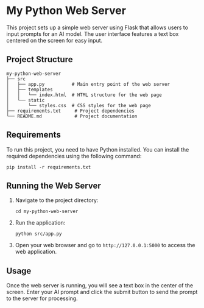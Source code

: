 # My Python Web Server

This project sets up a simple web server using Flask that allows users to input prompts for an AI model. The user interface features a text box centered on the screen for easy input.

## Project Structure

```
my-python-web-server
├── src
│   ├── app.py          # Main entry point of the web server
│   ├── templates
│   │   └── index.html  # HTML structure for the web page
│   └── static
│       └── styles.css  # CSS styles for the web page
├── requirements.txt     # Project dependencies
└── README.md            # Project documentation
```

## Requirements

To run this project, you need to have Python installed. You can install the required dependencies using the following command:

```
pip install -r requirements.txt
```

## Running the Web Server

1. Navigate to the project directory:
   ```
   cd my-python-web-server
   ```

2. Run the application:
   ```
   python src/app.py
   ```

3. Open your web browser and go to `http://127.0.0.1:5000` to access the web application.

## Usage

Once the web server is running, you will see a text box in the center of the screen. Enter your AI prompt and click the submit button to send the prompt to the server for processing.